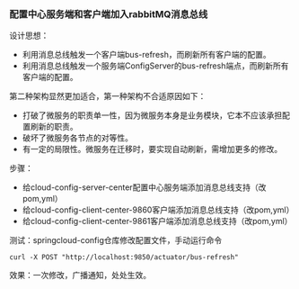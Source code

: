 ### 配置中心服务端和客户端加入rabbitMQ消息总线

设计思想：

* 利用消息总线触发一个客户端bus-refresh，而刷新所有客户端的配置。
* 利用消息总线触发一个服务端ConfigServer的bus-refresh端点，而刷新所有客户端的配置。

第二种架构显然更加适合，第一种架构不合适原因如下：

* 打破了微服务的职责单一性，因为微服务本身是业务模块，它本不应该承担配置刷新的职责。
* 破坏了微服务各节点的对等性。
* 有一定的局限性。微服务在迁移时，要实现自动刷新，需增加更多的修改。

步骤：

* 给cloud-config-server-center配置中心服务端添加消息总线支持（改pom,yml）
* 给cloud-config-client-center-9860客户端添加消息总线支持（改pom,yml）
* 给cloud-config-client-center-9861客户端添加消息总线支持（改pom,yml）


测试：springcloud-config仓库修改配置文件，手动运行命令
```
curl -X POST "http://localhost:9850/actuator/bus-refresh"
```
效果：一次修改，广播通知，处处生效。
